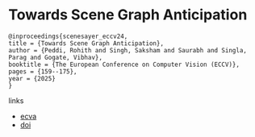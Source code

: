 # Towards Scene Graph Anticipation

```
@inproceedings{scenesayer_eccv24,
title = {Towards Scene Graph Anticipation},
author = {Peddi, Rohith and Singh, Saksham and Saurabh and Singla, Parag and Gogate, Vibhav},
booktitle = {The European Conference on Computer Vision (ECCV)},
pages = {159--175},
year = {2025}
}
```

links
- [ecva](https://www.ecva.net/papers/eccv_2024/papers_ECCV/html/12130_ECCV_2024_paper.php)
- [doi](https://link.springer.com/chapter/10.1007/978-3-031-73223-2_10)
